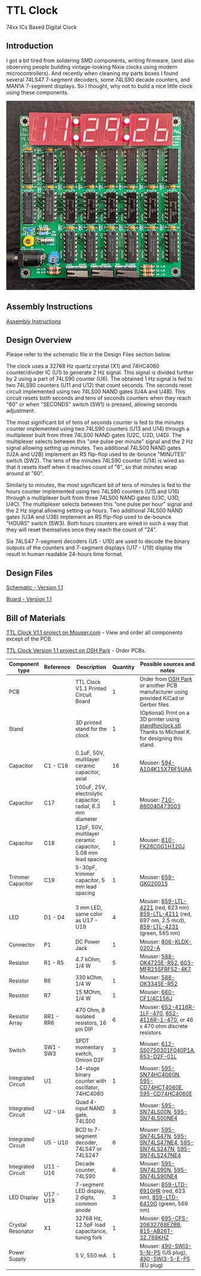# TTL Clock
74xx ICs Based Digital Clock

## Introduction
I got a bit tired from soldering SMD components, writing firmware, (and also observing people building vintage-looking Nixie clocks using modern microcontrollers). And recently when cleaning my parts boxes I found several 74LS47 7-segment decoders, some 74LS90 decade counters, and MAN1A 7-segment displays. So I thought, why not to build a nice little clock using these components.

![Assembled Clock Board](images/TTL_Clock-Complete.jpg)

## Assembly Instructions

[Assembly Instructions](Assembly_Instructions.md)

## Design Overview
Please refer to the schematic file in the Design Files section below.

The clock uses a 32768 Hz quartz crystal (X1) and 74HC4060 counter/divider IC (U1) to generate 2 Hz signal. This signal is divided further by 2 using a part of 74LS90 counter (U6). The obtained 1 Hz signal is fed to two 74LS90 counters (U11 and U12) that count seconds. The seconds reset circuit implemented using two 74LS00 NAND gates (U4A and U4B). This circuit resets both seconds and tens of seconds counters when they reach "60" or when "SECONDS" switch (SW1) is pressed, allowing seconds adjustment.

The most significant bit of tens of seconds counter is fed to the minutes counter implemented using two 74LS90 counters (U13 and U14) through a multiplexer built from three 74LS00 NAND gates (U2C, U2D, U4D). The multiplexer selects between this "one pulse per minute" signal and the 2 Hz signal allowing setting up minutes. Two additional 74LS00 NAND gates (U2A and U2B) implement an RS flip-flop used to de-bounce "MINUTES" switch (SW2). The tens of the minutes 74LS90 counter (U14) is wired so that it resets itself when it reaches count of "6", so that minutes wrap around at "60".

Similarly to minutes, the most significant bit of tens of minutes is fed to the hours counter implemented using two 74LS90 counters (U15 and U16) through a multiplexer built from three 74LS00 NAND gates (U3C, U3D, U4C). The multiplexer selects between this "one pulse per hour" signal and the 2 Hz signal allowing setting up hours. Two additional 74LS00 NAND gates (U3A and U3B) implement an RS flip-flop used to de-bounce "HOURS" switch (SW3). Both hours counters are wired in such a way that they will reset themselves once they reach the count of "24".

Six 74LS47 7-segment decoders (U5 - U10) are used to decode the binary outputs of the counters and 7-segment displays (U17 - U19) display the result in human readable 24-hours time format.

## Design Files

[Schematic - Version 1.1](KiCad/TTL_Clock-Schematic-1.1.pdf)

[Board - Version 1.1](KiCad/TTL_Clock-Board-1.1.pdf)

## Bill of Materials

[TTL Clock V1.1 project on Mouser.com](https://www.mouser.com/ProjectManager/ProjectDetail.aspx?AccessID=75baf81884) - View and order all components except of the PCB.

[TTL Clock Version 1.1 project on OSH Park](https://oshpark.com/shared_projects/GOxwvQh1) - Order PCBs.

Component type     | Reference | Description                                 | Quantity | Possible sources and notes
------------------ | --------- | ------------------------------------------- | -------- | --------------------------
PCB                |           | TTL Clock V1.1 Printed Circuit Board        | 1        | Order from [OSH Park](https://oshpark.com/shared_projects/GOxwvQh1) or another PCB manufacturer using provided KiCad or Gerber files
Stand              |           | 3D printed stand for the clock              | 1        | (Optional) Print on a 3D printer using [standforclock.stl](printed_parts/standforclock.stl). Thanks to Michael K. for designing this stand.
Capacitor          | C1 - C16  | 0.1uF, 50V, multilayer ceramic capacitor, axial | 16   | Mouser: [594-A104K15X7RF5UAA](https://www.mouser.com/ProductDetail/594-A104K15X7RF5UAA)
Capacitor          | C17       | 100uF, 25V, electrolytic capacitor, radial, 6.3 mm diameter | 1 | Mouser: [710-860040473003](https://www.mouser.com/ProductDetail/710-860040473003)
Capacitor          | C18       | 12pF, 50V, multilayer ceramic capacitor, 5.08 mm lead spacing | 1 | Mouser: [810-FK28C0G1H120J](https://www.mouser.com/ProductDetail/810-FK28C0G1H120J)
Trimmer Capacitor  | C19       | 5-30pF, trimmer capacitor, 5 mm lead spacing | 1       | Mouser: [659-GKG20015](https://www.mouser.com/ProductDetail/659-GKG20015)
LED                | D1 - D4   | 3 mm LED, same color as U17 - U19            | 4       | Mouser: [859-LTL-4221](https://www.mouser.com/ProductDetail/859-LTL-4221) (red, 623 nm) [859-LTL-4211](https://www.mouser.com/ProductDetail/859-LTL-4211) (red, 697 nm, 2.5 mcd), [859-LTL-4231](https://www.mouser.com/ProductDetail/859-LTL-4231) (green, 565 nm)
Connector          | P1        | DC Power Jack                               | 1        | Mouser: [806-KLDX-0202-A](https://www.mouser.com/ProductDetail/806-KLDX-0202-A)
Resistor           | R1 - R5   | 4.7 kOhm, 1/4 W                             | 5        | Mouser: [588-OK4725E-R52](https://www.mouser.com/ProductDetail/588-OK4725E-R52), [603-MFR25SFRF52-4K7](https://www.mouser.com/ProductDetail/603-MFR25SFRF52-4K7)
Resistor           | R6        | 330 kOhm, 1/4 W                             | 1        | Mouser: [588-OK3345E-R52](https://www.mouser.com/ProductDetail/588-OK3345E-R52)
Resistor           | R7        | 15 MOhm, 1/4 W                              | 1        | Mouser: [660-CF1/4C156J](https://www.mouser.com/ProductDetail/660-CF1-4C156J)
Resistor Array     | RR1 - RR6 | 470 Ohm, 8 isolated resistors, 16 pin DIP   | 6        | Mouser: [652-4116R-1LF-470](https://www.mouser.com/ProductDetail/652-4116R-1LF-470), [652-4116R-1-470](https://www.mouser.com/ProductDetail/652-4116R-1-470), or 46 x 470 ohm discrete resistors
Switch             | SW1 - SW3 | SPDT momentary switch, Omron D2F            | 3        | Mouser: [612-SS0750301F040P1A](https://www.mouser.com/ProductDetail/612-SS0750301F040P1A), [653-D2F-01L](https://www.mouser.com/ProductDetail/653-D2F-01L)
Integrated Circuit | U1        | 14-stage binary counter with oscillator, 74HC4060 | 1  | Mouser: [595-SN74HC4060N](https://www.mouser.com/ProductDetail/595-SN74HC4060N), [595-CD74HCT4060E](https://www.mouser.com/ProductDetail/595-CD74HCT4060E), [595-CD74HC4060E](https://www.mouser.com/ProductDetail/595-CD74HC4060E)
Integrated Circuit | U2 - U4   | Quad 4-input NAND gate, 74LS00              | 3        | Mouser: [595-SN74LS00N](https://www.mouser.com/ProductDetail/595-SN74LS00N), [595-SN74LS00NE4](https://www.mouser.com/ProductDetail/595-SN74LS00NE4)
Integrated Circuit | U5 - U10  | BCD to 7-segment decoder, 74LS47 or 74LS247 | 6        | Mouser: [595-SN74LS47N](https://www.mouser.com/ProductDetail/595-SN74LS47N), [595-SN74LS47NE4](https://www.mouser.com/ProductDetail/SN74LS47NE4), [595-SN74LS247N](https://www.mouser.com/ProductDetail/595-SN74LS247N), [595-SN74LS247NE4](https://www.mouser.com/ProductDetail/595-SN74LS247NE4)
Integrated Circuit | U11 - U16 | Decade counter, 74LS90                      | 6        | Mouser: [595-SN74LS90N](https://www.mouser.com/ProductDetail/595-SN74LS90N), [595-SN74LS90NE4](https://www.mouser.com/ProductDetail/595-SN74LS90NE4)
LED Display        | U17 - U19 | 7-segment LED display, 2 digits, common anode | 3      | Mouser: [859-LTD-6910HR](https://www.mouser.com/ProductDetail/859-LTD-6910HR) (red, 623 nm), [859-LTD-6410G](https://www.mouser.com/ProductDetail/859-LTD-6410G) (green, 569 nm)
Crystal Resonator  | X1        | 32768 Hz, 12.5pF load capacitance, tuning fork | 1     | Mouser: [695-CFS-20632768EZBB](https://www.mouser.com/ProductDetail/695-CFS-20632768EZBB), [815-AB26T-32.768KHZ](https://www.mouser.com/ProductDetail/815-AB26T-32.768KHZ)
Power Supply       |           | 5 V, 550 mA                                 | 1        | Mouser: [490-SWI3-5-N-P5](https://www.mouser.com/ProductDetail/490-SWI3-5-N-P5) (US plug), [490-SWI3-5-E-P5](https://www.mouser.com/ProductDetail/490-SWI3-5-E-P5) (EU plug)
